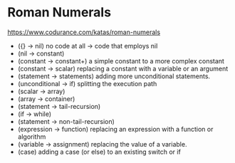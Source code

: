 # Roman Numerals
https://www.codurance.com/katas/roman-numerals
- ({} → nil) no code at all → code that employs nil
- (nil → constant)
- (constant → constant+) a simple constant to a more complex constant
- (constant → scalar) replacing a constant with a variable or an argument
- (statement → statements) adding more unconditional statements.
- (unconditional → if) splitting the execution path
- (scalar → array)
- (array → container)
- (statement → tail-recursion)
- (if → while)
- (statement → non-tail-recursion)
- (expression → function) replacing an expression with a function or algorithm
- (variable → assignment) replacing the value of a variable.
- (case) adding a case (or else) to an existing switch or if